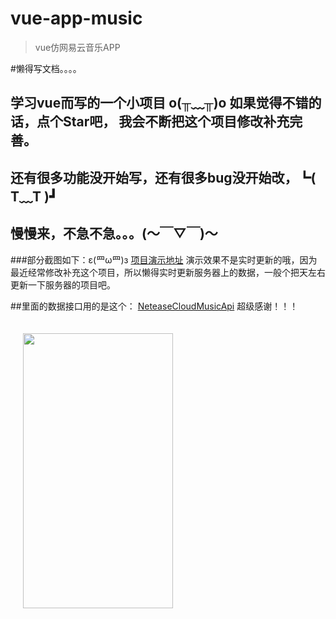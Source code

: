 
# vue-app-music

> vue仿网易云音乐APP

#懒得写文档。。。。

## 学习vue而写的一个小项目    o(╥﹏╥)o 如果觉得不错的话，点个Star吧， 我会不断把这个项目修改补充完善。

## 还有很多功能没开始写，还有很多bug没开始改，┗( T﹏T )┛ 

## 慢慢来，不急不急。。。(～￣▽￣)～ 


###部分截图如下：ε(罒ω罒)з        [项目演示地址](http://zyuanyuan.com)   演示效果不是实时更新的哦，因为最近经常修改补充这个项目，所以懒得实时更新服务器上的数据，一般个把天左右更新一下服务器的项目吧。

##里面的数据接口用的是这个：  [NeteaseCloudMusicApi](https://github.com/Binaryify/NeteaseCloudMusicApi)  超级感谢！！！


<img src="https://github.com/zoyoy1203/vueMusic/blob/master/others/images/%E6%88%91%E7%9A%84%E9%A1%B5%E9%9D%A2.png" width="240" height="440" hspace="20" vspace="20"/>
